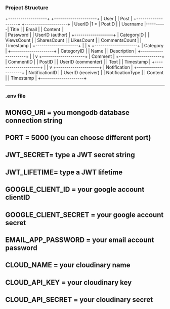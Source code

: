 ### Project Structure

+-------------------+          +---------------------+
|       User        |          |      Post           |
+-------------------+          +---------------------+
| UserID            |1      *  | PostID              |
| Username          |----------| Title               |
| Email             |          | Content             |  
| Password          |          | UserID (author)     |
+-------------------+          | CategoryID          |
                               | ViewsCount          |
                               | SharesCount         |
                               | LikesCount          |
                               | CommentsCount       |
                               | Timestamp           |
                               +---------------------+
                                     |
                                     |
                                     v
                               +---------------------+
                               |      Category       |
                               +---------------------+
                               | CategoryID          |
                               | Name                |
                               | Description         |
                               +---------------------+
                                     |
                                     |
                                     v
                               +---------------------+
                               |      Comment        |
                               +---------------------+
                               | CommentID           |
                               | PostID              |
                               | UserID (commenter)  |
                               | Text                |
                               | Timestamp           |
                               +---------------------+
                                     |
                                     |
                                     v
                               +---------------------+
                               |   Notification      |
                               +---------------------+
                               | NotificationID      |
                               | UserID (receiver)   |
                               | NotificationType   |
                               | Content             |
                               | Timestamp           |
                               +---------------------+


----------------------------------------------------------------

### .env file ####

## MONGO_URI = you mongodb database connection string
## PORT = 5000  (you can choose different port)
## JWT_SECRET= type a JWT secret string 
## JWT_LIFETIME= type a JWT lifetime

## GOOGLE_CLIENT_ID = your google account clientID
## GOOGLE_CLIENT_SECRET = your google account secret
## EMAIL_APP_PASSWORD = your email account password

## CLOUD_NAME = your cloudinary name
## CLOUD_API_KEY = your cloudinary key 
## CLOUD_API_SECRET = your cloudinary secret